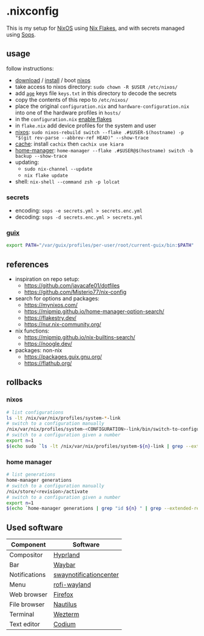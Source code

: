 # .nixconfig

This is my setup for [NixOS](https://nixos.org/) using [Nix Flakes](https://nixos.wiki/wiki/Flakes),
and with secrets managed using [Sops](https://github.com/getsops/sops/).

## usage

follow instructions:
- [download](https://nixos.org/download) / [install](https://nixos.org/manual/nixos/stable/#sec-installation) / boot [nixos](https://nixos.org/)
- take access to nixos directory: `sudo chown -R $USER /etc/nixos/`
- add [`age`](https://github.com/FiloSottile/age) keys file `keys.txt` in this directory to decode the secrets
- copy the contents of this repo to `/etc/nixos/`
- place the original `configuration.nix` and `hardware-configuration.nix` into one of the hardware profiles in `hosts/`
- in the `configuration.nix` [enable flakes](https://nixos.wiki/wiki/Flakes#NixOS)
- in `flake.nix` add device profiles for the system and user
- [nixos](https://nixos.org/manual/nixos/stable): `sudo nixos-rebuild switch --flake .#$USER-$(hostname) -p "$(git rev-parse --abbrev-ref HEAD)" --show-trace`
- [cache](https://app.cachix.org/cache/kiara#pull): install `cachix` then `cachix use kiara`
- [home-manager](https://nix-community.github.io/home-manager/index.html#sec-install-standalone): `home-manager --flake .#$USER@$(hostname) switch -b backup --show-trace`
- updating:
  - `sudo nix-channel --update`
  - `nix flake update`
- shell: `nix-shell --command zsh -p lolcat`

### secrets

- encoding: `sops -e secrets.yml > secrets.enc.yml`
- decoding: `sops -d secrets.enc.yml > secrets.yml`

### [guix](https://github.com/NixOS/nixpkgs/pull/150130#issuecomment-993954344)

```sh
export PATH="/var/guix/profiles/per-user/root/current-guix/bin:$PATH"
```

## references

- inspiration on repo setup:
  - https://github.com/javacafe01/dotfiles
  - https://github.com/Misterio77/nix-config
- search for options and packages:
  - https://mynixos.com/
  - https://mipmip.github.io/home-manager-option-search/
  - https://flakestry.dev/
  - https://nur.nix-community.org/
- nix functions:
  - https://mipmip.github.io/nix-builtins-search/
  - https://noogle.dev/
- packages: non-nix
  - https://packages.guix.gnu.org/
  - https://flathub.org/

## rollbacks

### nixos

```sh
# list configurations
ls -lt /nix/var/nix/profiles/system-*-link
# switch to a configuration manually
/nix/var/nix/profiles/system-<CONFIGURATION>-link/bin/switch-to-configuration switch
# switch to a configuration given a number
export n=1
$(echo sudo `ls -lt /nix/var/nix/profiles/system-${n}-link | grep --extended-regexp --only-matching '/nix/store/.*'`/bin/switch-to-configuration switch)
```

### home manager

```sh
# list generations
home-manager generations
# switch to a configuration manually
/nix/store/<revision>/activate
# switch to a configuration given a number
export n=1
$(echo `home-manager generations | grep "id ${n} " | grep --extended-regexp --only-matching '/nix/store/.*'`/activate)
```

## Used software

| Component     | Software     |
|---------------|--------------|
| Compositor    | [Hyprland](https://github.com/hyprwm/Hyprland) |
| Bar           | [Waybar](https://github.com/Alexays/Waybar/) |
| Notifications | [swaynotificationcenter](https://github.com/ErikReider/SwayNotificationCenter/) |
| Menu          | [rofi-wayland](https://github.com/lbonn/rofi/) |
| Web browser   | [Firefox](https://hg.mozilla.org/mozilla-central/) |
| File browser  | [Nautilus](https://gitlab.gnome.org/GNOME/nautilus/) |
| Terminal      | [Wezterm](https://github.com/wez/wezterm/) |
| Text editor   | [Codium](https://github.com/VSCodium/vscodium) |
